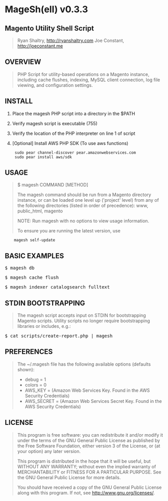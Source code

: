 MageSh(ell) v0.3.3
================================================================================

Magento Utility Shell Script
--------------------------------------------------------------------------------
> Ryan Shaltry, http://ryanshaltry.com
> Joe Constant, http://joeconstant.me

OVERVIEW
--------------------------------------------------------------------------------
> PHP Script for utility-based operations on a Magento instance, including
> cache flushes, indexing, MySQL client connection, log file viewing, and
> configuration settings.

INSTALL
--------------------------------------------------------------------------------
1. Place the magesh PHP script into a directory in the $PATH
2. Verify magesh script is executable (755)
3. Verify the location of the PHP interpreter on line 1 of script
4. [Optional] Install AWS PHP SDK (To use aws functions)

        sudo pear channel-discover pear.amazonwebservices.com
        sudo pear install aws/sdk

USAGE
--------------------------------------------------------------------------------
> $ magesh COMMAND [METHOD]
>
> The magesh command should be run from a Magento directory instance, or
> can be loaded one level up ('project' level) from any of the following
> directories (listed in order of precedence): www, public_html, magento
>
> NOTE: Run magesh with no options to view usage information.
>
> To ensure you are running the latest version, use

        magesh self-update

BASIC EXAMPLES
--------------------------------------------------------------------------------
<pre>$ magesh db</pre>
<pre>$ magesh cache flush</pre>
<pre>$ magesh indexer catalogsearch_fulltext</pre>

STDIN BOOTSTRAPPING
--------------------------------------------------------------------------------
> The magesh script accepts input on STDIN for bootstrapping Magento scripts.
> Utility scripts no longer require bootstrapping libraries or includes, e.g.:
<pre>$ cat scripts/create-report.php | magesh</pre>

PREFERENCES
--------------------------------------------------------------------------------
> The ~/.magesh file has the following available options (defaults shown):
> * debug  = 1
> * colors = 0
> * AWS_KEY = (Amazon Web Services Key. Found in the AWS Security Credentials)
> * AWS_SECRET = (Amazon Web Services Secret Key. Found in the AWS Security Credentials)

LICENSE
--------------------------------------------------------------------------------
>
> This program is free software: you can redistribute it and/or modify
> it under the terms of the GNU General Public License as published by
> the Free Software Foundation, either version 3 of the License, or
> (at your option) any later version.
>
> This program is distributed in the hope that it will be useful,
> but WITHOUT ANY WARRANTY; without even the implied warranty of
> MERCHANTABILITY or FITNESS FOR A PARTICULAR PURPOSE.  See the
> GNU General Public License for more details.
>
> You should have received a copy of the GNU General Public License
> along with this program.  If not, see <http://www.gnu.org/licenses/>.
